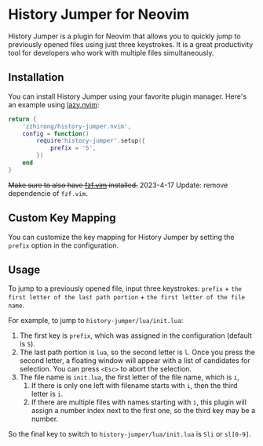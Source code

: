 # History Jumper for Neovim

History Jumper is a plugin for Neovim that allows you to quickly jump to previously opened files using just three keystrokes. It is a great productivity tool for developers who work with multiple files simultaneously.

## Installation

You can install History Jumper using your favorite plugin manager. Here's an example using [lazy.nvim](https://github.com/tjdevries/lazy.nvim):

```lua
return {
    'zzhirong/history-jumper.nvim',
    config = function()
        require'history-jumper'.setup({
            prefix = 'S',
        })
    end
}
```

~~Make sure to also have [fzf.vim](https://github.com/junegunn/fzf.vim) installed.~~
2023-4-17 Update: remove dependencie of `fzf.vim`.

## Custom Key Mapping

You can customize the key mapping for History Jumper by setting the `prefix` option in the configuration.

## Usage

To jump to a previously opened file, input three keystrokes: `prefix` + `the first letter of the last path portion` + `the first letter of the file name`.

For example, to jump to `history-jumper/lua/init.lua`:

1. The first key is `prefix`, which was assigned in the configuration (default is `S`).
2. The last path portion is `lua`, so the second letter is `l`. Once you press the second letter, a floating window will appear with a list of candidates for selection. You can press `<Esc>` to abort the selection.
3. The file name is `init.lua`, the first letter of the file name, which is `i`, 
    1. If there is only one left with filename starts with `i`, then the third letter is `i`.
    2. If there are multiple files with names starting with `i`, this plugin will assign a number index next to the first one, so the third key may be a number.

So the final key to switch to `history-jumper/lua/init.lua` is `Sli` or `sl[0-9]`.

